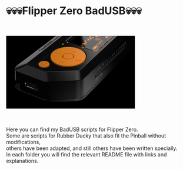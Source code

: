 <h1>💀💀💀Flipper Zero BadUSB💀💀💀</h1>

</BR>

<p>
  <img src="https://raw.githubusercontent.com/JonnyBanana/Bananas_Flipper/main/IMG/BADUSB.jpg" width="350">
</p>

</BR>

Here you can find my BadUSB scripts for Flipper Zero. </BR>
Some are scripts for Rubber Ducky that also fit the Pinball without modifications, </BR>
others have been adapted, and still others have been written specially.</BR>
In each folder you will find the relevant README file with links and explanations.

</BR>


